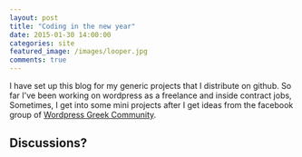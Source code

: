 ```yaml
---
layout: post
title: "Coding in the new year"
date: 2015-01-30 14:00:00
categories: site
featured_image: /images/looper.jpg
comments: true
---
```


I have set up this blog for my generic projects that I distribute on github. So far I've been working on wordpress as a freelance and inside contract jobs, Sometimes, I get into some mini projects after I get ideas from the facebook group of <a href="https://www.facebook.com/groups/WordPressGreekCommunity/?ref=bookmarks" target="_new">Wordpress Greek Community</a>.

## Discussions?

